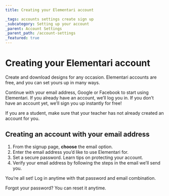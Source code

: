 ```yaml
---
title: Creating your Elementari account

_tags: accounts settings create sign up
_subcategory: Setting up your account
_parent: Account Settings
_parent_path: /account-settings
_featured: true
---
```


# Creating your Elementari account

Create and download designs for any occasion. Elementari accounts are free, and you can set yours up in many ways.

Continue with your email address, Google or Facebook to start using Elementari. If you already have an account, we’ll log you in. If you don’t have an account yet, we’ll sign you up instantly for free!

<v-alert dense type="info" variant="outlined">
    If you are a student, make sure that your teacher has not already created an account for you.
</v-alert>

## Creating an account with your email address

1. From the signup page, **choose** the email option.
2. Enter the email address you’d like to use Elementari for.
3. Set a secure password. Learn tips on protecting your account.
4. Verify your email address by following the steps in the email we’ll send you.

You’re all set! Log in anytime with that password and email combination.

Forgot your password? You can reset it anytime.